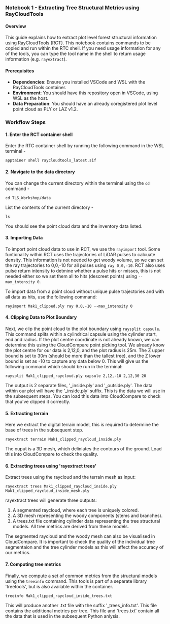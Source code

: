 ### Notebook 1 - Extracting Tree Structural Metrics using RayCloudTools

#### Overview

This guide explains how to extract plot level forest structural information using RayCloudTools (RCT). This notebook contains commands to be copied and run within the RTC shell. If you need usage information for any of the tools, you can type the tool name in the shell to return usage information (e.g. ```rayextract```).

#### Prerequisites

- **Dependencies**: Ensure you installed VSCode and WSL with the RayCloudTools container.
- **Environment**: You should have this repository open in VSCode, using WSL as the host.
- **Data Preparation**: You should have an already coregistered plot level point cloud as PLY or LAZ v1.2.

### Workflow Steps

#### 1. Enter the RCT container shell

Enter the RTC container shell by running the following command in the WSL terminal - 

```
apptainer shell raycloudtools_latest.sif
```

#### 2. Navigate to the data directory
You can change the current directory within the terminal using the ```cd``` command -

``
cd TLS_Workshop/data
``

List the contents of the current directory - 

```
ls
```

You should see the point cloud data and the inventory data listed. 

#### 3. Importing Data

To import point cloud data to use in RCT, we use the ```rayimport``` tool. Some funtionality within RCT uses the trajectories of LiDAR pulses to calcuate density. This information is not needed to get woody volume, so we can set the ray trajectories to 0,0,-10 for all pulses using ```ray 0,0,-10```. RCT also uses pulse return intensity to detmine whether a pulse hits or misses, this is not needed either so we set them all to hits (descreet points) using ```--max_intensity 0```.

To import data from a point cloud without unique pulse trajectories and with all data as hits, use the following command:

```
rayimport Mak1_clipped.ply ray 0,0,-10 --max_intensity 0
```

#### 4. Clipping Data to Plot Boundary

Next, we clip the point cloud to the plot boundary using ```raysplit capsule```. This command splits within a cylindrical capsule using the cylinder start, end and radius. If the plot centre coordinate is not already known, we can determine this using the CloudCompare point picking tool. We already know the plot centre for our data is 2,12,0, and the plot radius is 25m. The Z upper bound is set to 30m (should be more than the tallest tree), and the Z lower bound is set as -10 to capture any data below 0. This will give us the following command which should be run in the terminal: 
```
raysplit Mak1_clipped_raycloud.ply capsule 2,12,-10 2,12,30 20
```
The output is 2 separate files, '_inside.ply' and '_outside.ply'. The data within our plot will have the '_inside.ply' suffix. This is the data we will use in the subsequent steps. You can load this data into CloudCompare to check that you've clipped it correctly.

#### 5. Extracting terrain

Here we extract the digital terrain model, this is required to determine the base of trees in the subsequent step. 
```
rayextract terrain Mak1_clipped_raycloud_inside.ply
```
The ouput is a 3D mesh, which deliniates the contours of the ground. Load this into CloudCompare to check the quality. 

#### 6. Extracting trees using 'rayextract trees'

Extract trees using the raycloud and the terrain mesh as input:
```
rayextract trees Mak1_clipped_raycloud_inside.ply Mak1_clipped_raycloud_inside_mesh.ply
```
rayextract trees will generate three outputs:

1. A segmented raycloud, where each tree is uniquely colored.
2. A 3D mesh representing the woody components (stems and branches).
3. A trees.txt file containing cylinder data representing the tree structural models. All tree metrics are derived from these models.

The segmented raycloud and the woody mesh can also be visualised in CloudCompare. It is important to check the quality of the individual tree segmentaion and the tree cylinder models as this will affect the accuracy of our metrics.

#### 7. Computing tree metrics

Finally, we compute a set of common metrics from the structural models using the ```treeinfo``` command. This tools is part of a separate library 'treetools', but is also available within the container.  

```
treeinfo Mak1_clipped_raycloud_inside_trees.txt
```

This will produce another .txt file with the suffix '_trees_info.txt'. This file contains the additional metrics per tree.  This file and 'trees.txt' contain all the data that is used in the subsequent Python anlysis. 
